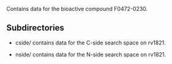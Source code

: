 Contains data for the bioactive compound F0472-0230.

## Subdirectories

- cside/ contains data for the C-side search space on rv1821.

- nside/ contains data for the N-side search space on rv1821.

